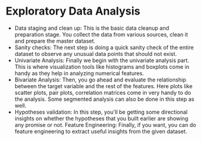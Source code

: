 # Exploratory Data Analysis

- Data staging and clean up: This is the basic data cleanup and preparation stage. You collect the data from various sources, clean it and prepare the master dataset.
- Sanity checks: The next step is doing a quick sanity check of the entire dataset to observe any unusual data points that should not exist.
- Univariate Analysis: Finally we begin with the univariate analysis part. This is where visualization tools like histograms and boxplots come in handy as they help in analyzing numerical features. 
- Bivariate Analysis: Then, you go ahead and evaluate the relationship between the target variable and the rest of the features. Here plots like scatter plots, pair plots, correlation matrices come in very handy to do the analysis. Some segmented analysis can also be done in this step as well.
- Hypotheses validation: In this step, you'll be getting some directional insights on whether the hypotheses that you built earlier are showing any promise or not.
Feature Engineering: Finally, if you want, you can do feature engineering to extract useful insights from the given dataset.
